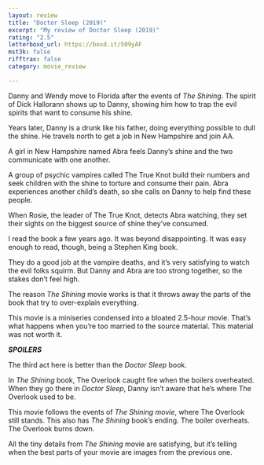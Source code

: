 ```yaml
---
layout: review
title: "Doctor Sleep (2019)"
excerpt: "My review of Doctor Sleep (2019)"
rating: "2.5"
letterboxd_url: https://boxd.it/509yAF
mst3k: false
rifftrax: false
category: movie_review

---
```


Danny and Wendy move to Florida after the events of <i>The Shining</i>. The spirit of Dick Hallorann shows up to Danny, showing him how to trap the evil spirits that want to consume his shine.

Years later, Danny is a drunk like his father, doing everything possible to dull the shine. He travels north to get a job in New Hampshire and join AA.

A girl in New Hampshire named Abra feels Danny’s shine and the two communicate with one another.

A group of psychic vampires called The True Knot build their numbers and seek children with the shine to torture and consume their pain. Abra experiences another child’s death, so she calls on Danny to help find these people. 

When Rosie, the leader of The True Knot, detects Abra watching, they set their sights on the biggest source of shine they’ve consumed.

I read the book a few years ago. It was beyond disappointing. It was easy enough to read, though, being a Stephen King book.

They do a good job at the vampire deaths, and it’s very satisfying to watch the evil folks squirm. But Danny and Abra are too strong together, so the stakes don’t feel high.

The reason <i>The Shining</i> movie works is that it throws away the parts of the book that try to over-explain everything.

This movie is a miniseries condensed into a bloated 2.5-hour movie. That’s what happens when you’re too married to the source material. This material was not worth it.


<b>***SPOILERS***</b>

The third act here is better than the <i>Doctor Sleep</i> book.

In <i>The Shining</i> book, The Overlook caught fire when the boilers overheated. When they go there in <i>Doctor Sleep</i>, Danny isn’t aware that he’s where The Overlook used to be.

This movie follows the events of <i>The Shining movie</i>, where The Overlook still stands. This also has <i>The Shining</i> book’s ending. The boiler overheats. The Overlook burns down.

All the tiny details from <i>The Shining</i> movie are satisfying, but it’s telling when the best parts of your movie are images from the previous one.